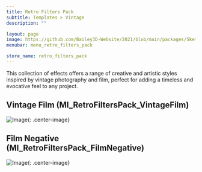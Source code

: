 ```yaml
---
title: Retro Filters Pack
subtitle: Templates > Vintage
description: ""

layout: page
image: https://github.com/Bailey3D-Website/2021/blob/main/packages/SketchIt/banner.png?raw=true
menubar: menu_retro_filters_pack

store_name: retro_filters_pack
---
```

This collection of effects offers a range of creative and artistic styles inspired by vintage photography and film, perfect for adding a timeless and evocative feel to any project.

## **Vintage Film (MI_RetroFiltersPack_VintageFilm)**
![Image](/assets/images/temp/vintage_film.png){: .center-image}

## **Film Negative (MI_RetroFiltersPack_FilmNegative)**
![Image](/assets/images/temp/film_negative.png){: .center-image}